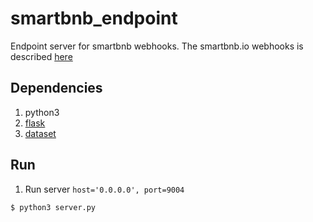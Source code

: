 # smartbnb_endpoint
Endpoint server for smartbnb webhooks.  The smartbnb.io webhooks is described [here](http://help.smartbnb.io/integrations-and-developers/webhooks-for-airbnb-and-homeaway)

## Dependencies
1. python3
1. [flask](http://flask.pocoo.org/docs/1.0/)
1. [dataset](https://dataset.readthedocs.io/en/latest/api.html)


## Run
1. Run server `host='0.0.0.0', port=9004`

```$ python3 server.py```
